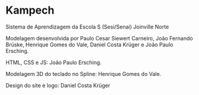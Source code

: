 # Kampech

Sistema de Aprendizagem da Escola S (Sesi/Senai) Joinville Norte

Modelagem desenvolvida por Paulo Cesar Siewert Carneiro, João Fernando Brüske,
Henrique Gomes do Vale, Daniel Costa Krüger e João Paulo Ersching.

HTML, CSS e JS: João Paulo Ersching.

Modelagem 3D do teclado no Spline: Henrique Gomes do Vale.

Design do site e logo: Daniel Costa Krüger
